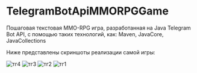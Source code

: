 # TelegramBotApiMMORPGGame

Пошаговая текстовая ММО-RPG игра, разработанная на Java Telegram Bot API, с помощью таких технологий, как:
Maven, JavaCore, JavaCollections

Ниже представлены скриншоты реализации самой игры:

![тг4](https://github.com/Dorem1x/TelegramBotApiMMORPGGame/assets/114832409/a7d1b99a-9d6e-48a1-b471-b08b8edc5e6a)
![тг3](https://github.com/Dorem1x/TelegramBotApiMMORPGGame/assets/114832409/6f75b1bd-c83d-493b-b3a5-affc417a8e05)
![тг2](https://github.com/Dorem1x/TelegramBotApiMMORPGGame/assets/114832409/9248c390-27d4-4a6a-b1d7-c7e912c50e08)
![тг1](https://github.com/Dorem1x/TelegramBotApiMMORPGGame/assets/114832409/bb49c0fc-d74f-4a73-ac78-e8e703a66f57)
